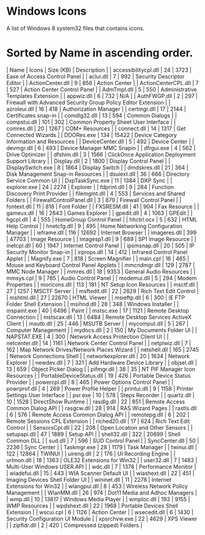 # Windows Icons

A list of Windows 8 system32 files that contains icons.

# Sorted by Name in ascending order.

| Name | Icons | Size (KB) | Description |
| accessibilitycpl.dll | 24 | 3723 | Ease of Access Control Panel |
| aclui.dll | 7 | 992 | Security Descriptor Editor |
| ActionCenter.dll | 9 | 856 | Action Center |
| ActionCenterCPL.dll | 7 | 527 | Action Center Control Panel |
| AdmTmpl.dll | 5 | 550 | Administrative Templates Extension |
| appwiz.dll | 6 | 732 | N/A |
| AuthFWGP.dll | 2 | 297 | Firewall with Advanced Security Group Policy Editor Extension |
| azroleui.dll | 16 | 418 | Authorization Manager |
| certmgr.dll | 17 | 2144 | Certificates snap-in |
| comdlg32.dll | 13 | 594 | Common Dialogs |
| compstui.dll | 101 | 302 | Common Property Sheet User Interface |
| comres.dll | 20 | 1267 | COM+ Resources |
| connect.dll | 14 | 1317 | Get Connected Wizards |
| DDORes.exe | 134 | 15422 | Device Category Information and Resources |
| DeviceCenter.dll | 5 | 492 | Device Center |
| devmgr.dll | 6 | 493 | Device Manager MMC Snapin |
| dfrgui.exe | 4 | 562 | Drive Optimizer |
| dfshim.dll | 3 | 1566 | ClickOnce Application Deployment Support Library |
| Display.dll | 2 | 1800 | Display Control Panel |
| DisplaySwitch.exe | 8 | 1864 | Display Switch |
| dmdskres.dll | 21 | 364 | Disk Management Snap-in Resources |
| dsuiext.dll | 36 | 666 | Directory Service Common UI |
| DxpTaskSync.exe | 11 | 1384 | DXP Sync |
| explorer.exe | 24 | 2274 | Explorer |
| fdprint.dll | 9 | 284 | Function Discovery Print Provider |
| filemgmt.dll | 4 | 553 | Services and Shared Folders |
| FirewallControlPanel.dll | 3 | 879 | Firewall Control Panel |
| fontext.dll | 11 | 818 | Font Folder |
| FXSRESM.dll | 41 | 904 | Fax Resource |
| gameux.dll | 16 | 2643 | Games Explorer |
| gpedit.dll | 4 | 1063 | GPEdit |
| hgcpl.dll | 4 | 555 | HomeGroup Control Panel |
| hhctrl.ocx | 5 | 632 | HTML Help Control |
| hnetcfg.dll | 9 | 495 | Home Networking Configuration Manager |
| ieframe.dll | 116 | 12692 | Internet Browser |
| imageres.dll | 399 | 47703 | Image Resource |
| imagesp1.dll | 9 | 689 | SP1 Image Resource |
| inetcpl.dll | 60 | 1947 | Internet Control Panel |
| ipsmsnap.dll | 20 | 505 | IP Security Monitor Snap-in |
| irprops.dll | 14 | 412 | Infrared Control Panel Applet |
| Magnify.exe | 7 | 818 | Screen Magnifier |
| main.cpl | 16 | 465 | Mouse and Keyboard Control Panel Applets |
| mmcndmgr.dll | 129 | 2787 | MMC Node Manager |
| mmres.dll | 18 | 9353 | General Audio Resources |
| mmsys.cpl | 9 | 785 | Audio Control Panel |
| modemui.dll | 5 | 294 | Modem Properties |
| moricons.dll | 113 | 181 | NT Setup Icon Resources |
| msctf.dll | 27 | 1257 | MSCTF Server |
| msftedit.dll | 22 | 2829 | Rich Text Edit Control |
| mshtml.dll | 27 | 22670 | HTML Viewer |
| msieftp.dll | 6 | 300 | IE FTP Folder Shell Extension |
| msihnd.dll | 28 | 348 | Windows Installer |
| mspaint.exe | 40 | 6496 | Paint |
| mstsc.exe | 17 | 1121 | Remote Desktop Connection |
| mstscax.dll | 13 | 6484 | Remote Desktop Services ActiveX Client |
| msutb.dll | 25 | 446 | MSUTB Server |
| mycomput.dll | 5 | 267 | Computer Management |
| mydocs.dll | 2 | 150 | My Documents Folder UI |
| NAPSTAT.EXE | 4 | 300 | Network Access Protection Client UI |
| netcenter.dll | 14 | 1161 | Network Center Control Panel |
| netplwiz.dll | 7 | 162 | Map Network Drives/Network Places Wizard |
| netshell.dll | 165 | 2745 | Network Connections Shell |
| networkexplorer.dll | 20 | 1634 | Network Explorer |
| newdev.dll | 7 | 321 | Add Hardware Device Library |
| objsel.dll | 13 | 659 | Object Picker Dialog |
| pifmgr.dll | 38 | 35 | NT PIF Manager Icon Resources |
| PortableDeviceStatus.dll | 19 | 426 | Portable Device Status Provider |
| powercpl.dll | 8 | 465 | Power Options Control Panel |
| powrprof.dll | 4 | 269 | Power Profile Helper |
| printui.dll | 9 | 1158 | Printer Settings User Interface |
| psr.exe | 10 | 578 | Steps Recorder |
| quartz.dll | 10 | 1528 | DirectShow Runtime |
| rasdlg.dll | 22 | 851 | Remote Access Common Dialog API |
| rasgcw.dll | 28 | 914 | RAS Wizard Pages |
| rastls.dll | 6 | 576 | Remote Access Common Dialog API |
| remotepg.dll | 6 | 202 | Remote Sessions CPL Extension |
| riched20.dll | 17 | 624 | Rich Text Edit Control |
| SensorsCpl.dll | 22 | 208 | Open Location and Other Sensors |
| setupapi.dll | 47 | 1889 | Setup API |
| shell32.dll | 322 | 20699 | Shell Common DLL |
| sud.dll | 7 | 596 | SUD Control Panel |
| SyncCenter.dll | 50 | 2236 | Sync Center |
| Taskmgr.exe | 28 | 1179 | Task Manager |
| twinui.dll | 122 | 12864 | TWINUI |
| uireng.dll | 2 | 176 | UI Recording Engine |
| urlmon.dll | 18 | 1363 | OLE32 Extensions for Win32 |
| user32.dll | 7 | 1483 | Multi-User Windows USER API |
| wdc.dll | 7 | 1378 | Performance Monitor |
| wiadefui.dll | 15 | 443 | WIA Scanner Default UI |
| wiashext.dll | 22 | 451 | Imaging Devices Shell Folder UI |
| wininet.dll | 11 | 2278 | Internet Extensions for Win32 |
| wlangpui.dll | 8 | 453 | Wireless Network Policy Management |
| WlanMM.dll | 26 | 974 | Dot11 Media and Adhoc Managers |
| wmp.dll | 10 | 13617 | Windows Media Player |
| wmploc.dll | 193 | 9155 | WMP Resources |
| wpdshext.dll | 22 | 1968 | Portable Devices Shell Extension |
| wscui.cpl | 6 | 1126 | Action Center |
| wsecedit.dll | 6 | 1430 | Security Configuration UI Module |
| xpsrchvw.exe | 22 | 4629 | XPS Viewer |
| zipfldr.dll | 2 | 420 | Compressed (zipped) Folders |